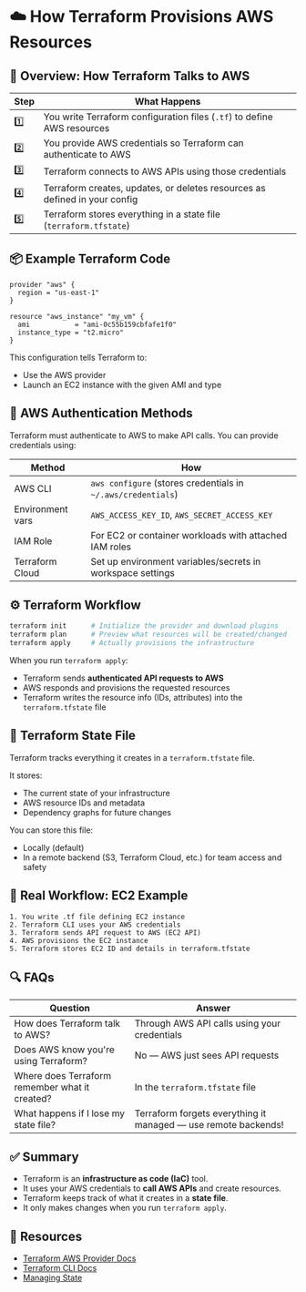 # ☁️ How Terraform Provisions AWS Resources

## 🚀 Overview: How Terraform Talks to AWS

| Step | What Happens |
|------|--------------|
| 1️⃣ | You write Terraform configuration files (`.tf`) to define AWS resources |
| 2️⃣ | You provide AWS credentials so Terraform can authenticate to AWS |
| 3️⃣ | Terraform connects to AWS APIs using those credentials |
| 4️⃣ | Terraform creates, updates, or deletes resources as defined in your config |
| 5️⃣ | Terraform stores everything in a state file (`terraform.tfstate`) |


## 📦 Example Terraform Code

```hcl
provider "aws" {
  region = "us-east-1"
}

resource "aws_instance" "my_vm" {
  ami           = "ami-0c55b159cbfafe1f0"
  instance_type = "t2.micro"
}
```

This configuration tells Terraform to:
- Use the AWS provider
- Launch an EC2 instance with the given AMI and type


## 🔐 AWS Authentication Methods

Terraform must authenticate to AWS to make API calls. You can provide credentials using:

| Method          | How                                                                 |
|-----------------|----------------------------------------------------------------------|
| AWS CLI         | `aws configure` (stores credentials in `~/.aws/credentials`)        |
| Environment vars| `AWS_ACCESS_KEY_ID`, `AWS_SECRET_ACCESS_KEY`                        |
| IAM Role        | For EC2 or container workloads with attached IAM roles              |
| Terraform Cloud | Set up environment variables/secrets in workspace settings          |


## ⚙️ Terraform Workflow

```bash
terraform init      # Initialize the provider and download plugins
terraform plan      # Preview what resources will be created/changed
terraform apply     # Actually provisions the infrastructure
```

When you run `terraform apply`:
- Terraform sends **authenticated API requests to AWS**
- AWS responds and provisions the requested resources
- Terraform writes the resource info (IDs, attributes) into the `terraform.tfstate` file


## 🧠 Terraform State File

Terraform tracks everything it creates in a `terraform.tfstate` file.

It stores:
- The current state of your infrastructure
- AWS resource IDs and metadata
- Dependency graphs for future changes

You can store this file:
- Locally (default)
- In a remote backend (S3, Terraform Cloud, etc.) for team access and safety


## 📡 Real Workflow: EC2 Example

```plaintext
1. You write .tf file defining EC2 instance
2. Terraform CLI uses your AWS credentials
3. Terraform sends API request to AWS (EC2 API)
4. AWS provisions the EC2 instance
5. Terraform stores EC2 ID and details in terraform.tfstate
```


## 🔍 FAQs

| Question | Answer |
|---------|--------|
| How does Terraform talk to AWS? | Through AWS API calls using your credentials |
| Does AWS know you're using Terraform? | No — AWS just sees API requests |
| Where does Terraform remember what it created? | In the `terraform.tfstate` file |
| What happens if I lose my state file? | Terraform forgets everything it managed — use remote backends! |



## ✅ Summary

- Terraform is an **infrastructure as code (IaC)** tool.
- It uses your AWS credentials to **call AWS APIs** and create resources.
- Terraform keeps track of what it creates in a **state file**.
- It only makes changes when you run `terraform apply`.



## 📘 Resources

- [Terraform AWS Provider Docs](https://registry.terraform.io/providers/hashicorp/aws/latest/docs)
- [Terraform CLI Docs](https://developer.hashicorp.com/terraform/cli)
- [Managing State](https://developer.hashicorp.com/terraform/language/state)
